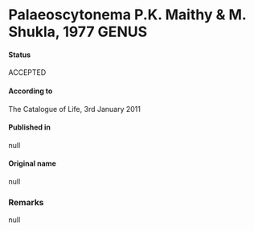 # Palaeoscytonema P.K. Maithy & M. Shukla, 1977 GENUS

#### Status
ACCEPTED

#### According to
The Catalogue of Life, 3rd January 2011

#### Published in
null

#### Original name
null

### Remarks
null